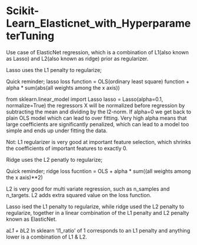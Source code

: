 # Scikit-Learn_Elasticnet_with_HyperparameterTuning
Use case of ElasticNet regression, which is a combination of L1(also known as Lasso) and L2(also known as ridge) prior as regularizer.

Lasso uses the L1 penalty to regularize;

  Quick reminder;
  lasso loss function = OLS(ordinary least square) function + alpha * sum(abs(all weights among the x axis))
  
  from sklearn.linear_model import Lasso
  lasso = Lasso(alpha=0.1, normalize=True) the regressors X will be normalized before regression by subtracting the mean and dividing by the l2-norm. If alpha=0 we get back to plain OLS model which can lead to over fitting. Very high alpha means that large coefficients are significantly penalized, which can lead to a model too simple and ends up under fitting the data.

  Not: L1 regularizer is very good at important feature selection, which shrinks the coefficients of important features to exactly 0.
  

Ridge uses the L2 penatly to regularize;

  Quick reminder;
  ridge loss fucntion = OLS + alpha * sum((all weights among the x axis)**2)
  
  L2 is very good for multi variate regression, such as n_samples and n_targets. L2 adds extra squared value on the loss function.
  
Lasso ised the L1 penalty to regularize, while ridge used the L2 penalty to regularize, together in a linear combination of the L1 penalty and L2 penalty known as ElasticNet. 

  a*L1 + b*L2 In sklearn 'l1_ratio' of 1 corresponds to an L1 penalty and anything lower is a combination of L1 & L2.
